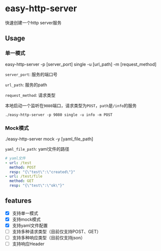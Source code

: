# easy-http-server
快速创建一个http server服务

## Usage
### 单一模式

easy-http-server -p [server_port] single -u [url_path] -m [request_method]

`server_port`: 服务的端口号

`url_path`: 服务的path

`request_method`: 请求类型

本地启动一个监听在`9080`端口，请求类型为`POST`，`path`是`/info`的服务
```
./easy-http-server -p 9080 single -u info -m POST
```

### Mock模式

./easy-http-server mock -y [yaml_file_path]

`yaml_file_path`: yaml文件的路径

```yaml
# yaml文件
- url: /test
  method: POST
  resp: "{\"test\":\"created\"}"
- url: /test/file
  method: GET
  resp: "{\"test\":\"ok\"}"
```

## features
- [x] 支持单一模式
- [x] 支持mock模式
- [x] 支持yaml文件配置
- [ ] 支持多种请求类型（目前仅支持POST、GET）
- [ ] 支持多种响应类型（目前仅支持json）
- [ ] 支持响应Header